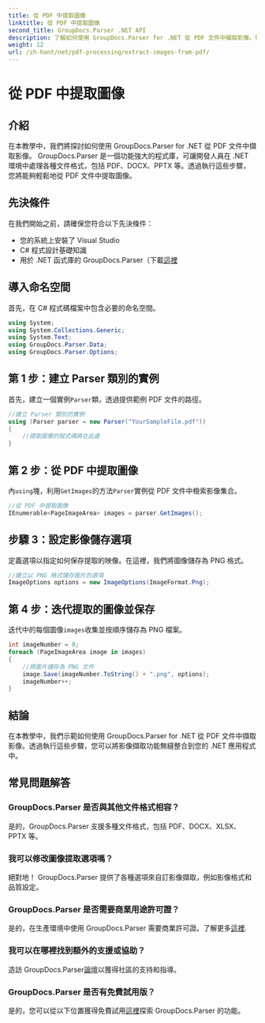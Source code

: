 ```yaml
---
title: 從 PDF 中提取圖像
linktitle: 從 PDF 中提取圖像
second_title: GroupDocs.Parser .NET API
description: 了解如何使用 GroupDocs.Parser for .NET 從 PDF 文件中擷取影像。帶有程式碼範例的分步指南。
weight: 12
url: /zh-hant/net/pdf-processing/extract-images-from-pdf/
---
```


# 從 PDF 中提取圖像

## 介紹
在本教學中，我們將探討如何使用 GroupDocs.Parser for .NET 從 PDF 文件中擷取影像。 GroupDocs.Parser 是一個功能強大的程式庫，可讓開發人員在 .NET 環境中處理各種文件格式，包括 PDF、DOCX、PPTX 等。透過執行這些步驟，您將能夠輕鬆地從 PDF 文件中提取圖像。
## 先決條件
在我們開始之前，請確保您符合以下先決條件：
- 您的系統上安裝了 Visual Studio
- C# 程式設計基礎知識
- 用於 .NET 函式庫的 GroupDocs.Parser（下載[這裡](https://releases.groupdocs.com/parser/net/）)

## 導入命名空間
首先，在 C# 程式碼檔案中包含必要的命名空間。
```csharp
using System;
using System.Collections.Generic;
using System.Text;
using GroupDocs.Parser.Data;
using GroupDocs.Parser.Options;
```
## 第 1 步：建立 Parser 類別的實例
首先，建立一個實例`Parser`類，透過提供範例 PDF 文件的路徑。
```csharp
//建立 Parser 類別的實例
using (Parser parser = new Parser("YourSampleFile.pdf"))
{
    //提取圖像的程式碼將在此處
}
```
## 第 2 步：從 PDF 中提取圖像
內`using`塊，利用`GetImages`的方法`Parser`實例從 PDF 文件中檢索影像集合。
```csharp
//從 PDF 中提取圖像
IEnumerable<PageImageArea> images = parser.GetImages();
```
## 步驟 3：設定影像儲存選項
定義選項以指定如何保存提取的映像。在這裡，我們將圖像儲存為 PNG 格式。
```csharp
//建立以 PNG 格式儲存圖片的選項
ImageOptions options = new ImageOptions(ImageFormat.Png);
```
## 第 4 步：迭代提取的圖像並保存
迭代中的每個圖像`images`收集並按順序儲存為 PNG 檔案。
```csharp
int imageNumber = 0;
foreach (PageImageArea image in images)
{
    //將圖片儲存為 PNG 文件
    image.Save(imageNumber.ToString() + ".png", options);
    imageNumber++;
}
```

## 結論
在本教學中，我們示範如何使用 GroupDocs.Parser for .NET 從 PDF 文件中擷取影像。透過執行這些步驟，您可以將影像擷取功能無縫整合到您的 .NET 應用程式中。

## 常見問題解答
### GroupDocs.Parser 是否與其他文件格式相容？
是的，GroupDocs.Parser 支援多種文件格式，包括 PDF、DOCX、XLSX、PPTX 等。
### 我可以修改圖像提取選項嗎？
絕對地！ GroupDocs.Parser 提供了各種選項來自訂影像擷取，例如影像格式和品質設定。
### GroupDocs.Parser 是否需要商業用途許可證？
是的，在生產環境中使用 GroupDocs.Parser 需要商業許可證。了解更多[這裡](https://purchase.groupdocs.com/buy).
### 我可以在哪裡找到額外的支援或協助？
造訪 GroupDocs.Parser[論壇](https://forum.groupdocs.com/c/parser/17)以獲得社區的支持和指導。
### GroupDocs.Parser 是否有免費試用版？
是的，您可以從以下位置獲得免費試用[這裡](https://releases.groupdocs.com/)探索 GroupDocs.Parser 的功能。
